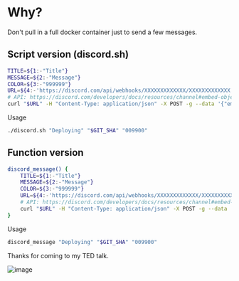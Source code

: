 # Why?
Don't pull in a full docker container just to send a few messages.



## Script version (discord.sh)
```bash
TITLE=${1:-"Title"}
MESSAGE=${2:-"Message"}
COLOR=${3:-"999999"}
URL=${4:-'https://discord.com/api/webhooks/XXXXXXXXXXXXX/XXXXXXXXXXXXX'}
# API: https://discord.com/developers/docs/resources/channel#embed-object
curl "$URL" -H "Content-Type: application/json" -X POST -g --data '{"embeds":[{"title":"'"$TITLE"'","description":"'"$MESSAGE"'","color":"'"$((16#$COLOR))"'"}]}'
```
Usage
```bash
./discord.sh "Deploying" "$GIT_SHA" "009900"
```

## Function version
```bash
discord_message() {
	TITLE=${1:-"Title"}
	MESSAGE=${2:-"Message"}
	COLOR=${3:-"999999"}
	URL=${4:-'https://discord.com/api/webhooks/XXXXXXXXXXXXX/XXXXXXXXXXXXX'}
	# API: https://discord.com/developers/docs/resources/channel#embed-object
	curl "$URL" -H "Content-Type: application/json" -X POST -g --data '{"embeds":[{"title":"'"$TITLE"'","description":"'"$MESSAGE"'","color":"'"$((16#$COLOR))"'"}]}'
}
```
Usage
```bash
discord_message "Deploying" "$GIT_SHA" "009900"
```

Thanks for coming to my TED talk.


![image](https://github.com/gnat/send-to-discord/assets/24665/8d30f48a-71f2-4d66-8bb9-586705e01d2e)
